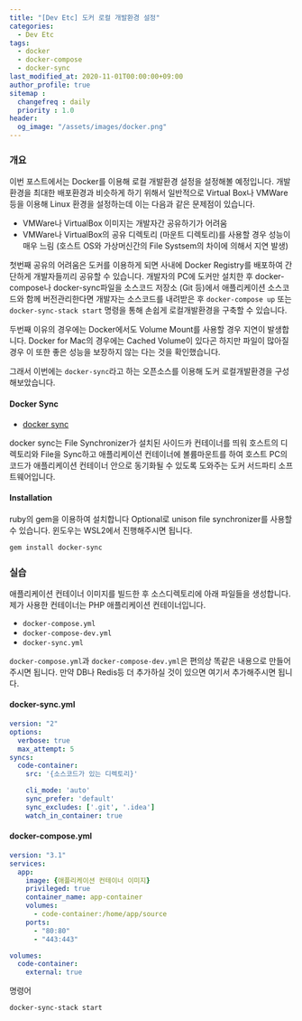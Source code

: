 ```yaml
---
title: "[Dev Etc] 도커 로컬 개발환경 설정"
categories: 
  - Dev Etc
tags:
  - docker
  - docker-compose
  - docker-sync
last_modified_at: 2020-11-01T00:00:00+09:00
author_profile: true
sitemap :
  changefreq : daily
  priority : 1.0
header:
  og_image: "/assets/images/docker.png"
---
```

### 개요
이번 포스트에서는 Docker를 이용해 로컬 개발환경 설정을 설정해볼 예정입니다. 개발환경을 최대한 배포환경과 비슷하게 하기 위해서 일반적으로 Virtual Box나 VMWare 등을 이용해 Linux 환경을 설정하는데 이는 다음과 같은 문제점이 있습니다.

- VMWare나 VirtualBox 이미지는 개발자간 공유하기가 어려움
- VMWare나 VirtualBox의 공유 디렉토리 (마운트 디렉토리)를 사용할 경우 성능이 매우 느림 (호스트 OS와 가상머신간의 File Systsem의 차이에 의해서 지연 발생)

첫번째 공유의 어려움은 도커를 이용하게 되면 사내에 Docker Registry를 배포하여 간단하게 개발자들끼리 공유할 수 있습니다. 개발자의 PC에 도커만 설치한 후 docker-compose나 docker-sync파일을 소스코드 저장소 (Git 등)에서 애플리케이션 소스코드와 함께 버전관리한다면 개발자는 소스코드를 내려받은 후 `docker-compose up` 또는 `docker-sync-stack start` 명령을 통해 손쉽게 로컬개발환경을 구축할 수 있습니다.

두번째 이유의 경우에는 Docker에서도 Volume Mount를 사용할 경우 지연이 발생합니다. Docker for Mac의 경우에는 Cached Volume이 있다곤 하지만 파일이 많아질 경우 이 또한 좋은 성능을 보장하지 않는 다는 것을 확인했습니다.

그래서 이번에는 `docker-sync`라고 하는 오픈소스를 이용해 도커 로컬개발환경을 구성해보았습니다.


#### Docker Sync

- [docker sync](https://docker-sync.readthedocs.io/en/latest/index.html#)

docker sync는 File Synchronizer가 설치된 사이드카 컨테이너를 띄워 호스트의 디렉토리와 File을 Sync하고 애플리케이션 컨테이너에 볼륨마운트를 하여 호스트 PC의 코드가 애플리케이션 컨테이너 안으로 동기화될 수 있도록 도와주는 도커 서드파티 소프트웨어입니다.

#### Installation
ruby의 gem을 이용하여 설치합니다 Optional로 unison file synchronizer를 사용할 수 있습니다. 윈도우는 WSL2에서 진행해주시면 됩니다.
```bash
gem install docker-sync
```

### 실습
애플리케이션 컨테이너 이미지를 빌드한 후 소스디렉토리에 아래 파일들을 생성합니다. 제가 사용한 컨테이너는 PHP 애플리케이션 컨테이너입니다.

- `docker-compose.yml`
- `docker-compose-dev.yml`
- `docker-sync.yml`

`docker-compose.yml`과 `docker-compose-dev.yml`은 편의상 똑같은 내용으로 만들어주시면 됩니다. 만약 DB나 Redis등 더 추가하실 것이 있으면 여기서 추가해주시면 됩니다.

#### docker-sync.yml
```yaml
version: "2"
options:
  verbose: true
  max_attempt: 5
syncs:
  code-container:
    src: '{소스코드가 있는 디렉토리}'

    cli_mode: 'auto'
    sync_prefer: 'default'
    sync_excludes: ['.git', '.idea']
    watch_in_container: true
```

#### docker-compose.yml
```yaml
version: "3.1"
services:
  app:
    image: {애플리케이션 컨테이너 이미지}
    privileged: true
    container_name: app-container
    volumes:
      - code-container:/home/app/source
    ports:
      - "80:80"
      - "443:443"

volumes:
  code-container:
    external: true
```

명령어
```bash
docker-sync-stack start
```